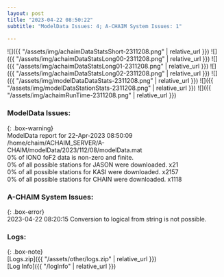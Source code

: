 ```yaml
---
layout: post
title: "2023-04-22 08:50:22"
subtitle: "ModelData Issues: 4; A-CHAIM System Issues: 1"

---
```


![]({{ "/assets/img/achaimDataStatsShort-2311208.png" | relative_url }})
![]({{ "/assets/img/achaimDataStatsLong00-2311208.png" | relative_url }})
![]({{ "/assets/img/achaimDataStatsLong01-2311208.png" | relative_url }})
![]({{ "/assets/img/achaimDataStatsLong02-2311208.png" | relative_url }})
![]({{ "/assets/img/modelDataDataStats-2311208.png" | relative_url }})
![]({{ "/assets/img/modelDataStationStats-2311208.png" | relative_url }})
![]({{ "/assets/img/achaimRunTime-2311208.png" | relative_url }})


### ModelData Issues:  
  
{: .box-warning}  
 ModelData report for 22-Apr-2023 08:50:09   
 /home/chaim/ACHAIM_SERVER/A-CHAIM/modelData/2023/112/08/modelData.mat   
 0% of IONO foF2 data is non-zero and finite.   
 0% of all possible stations for JASON were downloaded. x21   
 0% of all possible stations for KASI were downloaded. x2157   
 0% of all possible stations for CHAIN were downloaded. x1118   
  
### A-CHAIM System Issues:  
  
{: .box-error}  
2023-04-22 08:20:15 Conversion to logical from string is not possible.  

### Logs:  
  
{: .box-note}  
[Logs.zip]({{ "/assets/other/logs.zip" | relative_url }})  
[Log Info]({{ "/logInfo" | relative_url }})  
